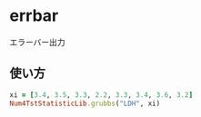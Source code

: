 errbar
======
エラーバー出力

## 使い方

```ruby
xi = [3.4, 3.5, 3.3, 2.2, 3.3, 3.4, 3.6, 3.2]
Num4TstStatisticLib.grubbs("LDH", xi)
```

